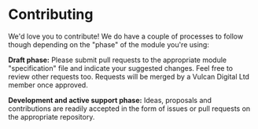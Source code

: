 # Contributing

We'd love you to contribute! We do have a couple of processes to follow though depending on the "phase" of the module you're using:

**Draft phase:** Please submit pull requests to the appropriate module "specification" file and indicate your suggested changes. Feel free to review other requests too. Requests will be merged by a Vulcan Digital Ltd member once approved.

**Development and active support phase:** Ideas, proposals and contributions are readily accepted in the form of issues or pull requests on the appropriate repository.